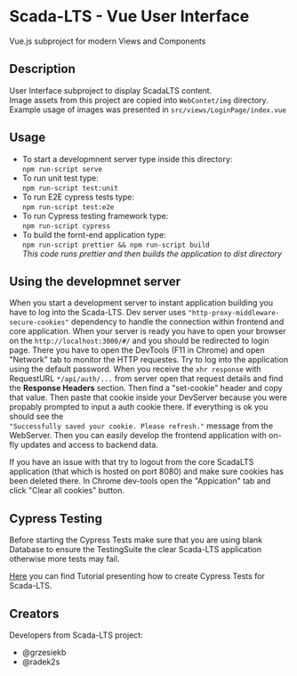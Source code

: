 # Scada-LTS - Vue User Interface

Vue.js subproject for modern Views and Components

## Description

User Interface subproject to display ScadaLTS content.  
Image assets from this project are copied into `WebContet/img` directory.  
Example usage of images was presented in `src/views/LoginPage/index.vue`

## Usage

- To start a developmnent server type inside this directory:  
  `npm run-script serve`
- To run unit test type:  
  `npm run-script test:unit`
- To run E2E cypress tests type:  
  `npm run-script test:e2e`
- To run Cypress testing framework type:  
  `npm run-script cypress`
- To build the fornt-end application type:  
  `npm run-script prettier && npm run-script build`  
   _This code runs prettier and then builds the application to dist directory_

## Using the developmnet server
When you start a development server to instant application building you have to log into the Scada-LTS. Dev server uses `"http-proxy-middleware-secure-cookies"` dependency to handle the connection within frontend and core application. When your server is ready you have to open your browser on the `http://localhost:3000/#/` and you should be redirected to login page. There you have to open the DevTools (F11 in Chrome) and open "Network" tab to monitor the HTTP requestes. Try to log into the application using the default password.
When you receive the `xhr response` with RequestURL `*/api/auth/...` from server open that request details and find the **Response Headers** section. Then find a "set-cookie" header and copy that value. Then paste that cookie inside your DevServer because you were propably prompted to input a auth cookie there. If everything is ok you should see the  
`"Successfully saved your cookie. Please refresh."` message from the WebServer. Then you can easily develop the frontend application with on-fly updates and access to backend data. 

If you have an issue with that try to logout from the core ScadaLTS application (that which is hosted on port 8080) and make sure cookies has been deleted there. In Chrome dev-tools open the "Appication" tab and click "Clear all cookies" button.

## Cypress Testing

Before starting the Cypress Tests make sure that you are using blank Database to ensure the TestingSuite the clear Scada-LTS application otherwise more tests may fail.

[Here](./cypress/README.md) you can find Tutorial presenting how to create Cypress Tests for Scada-LTS.

## Creators

Developers from Scada-LTS project:

- @grzesiekb
- @radek2s
